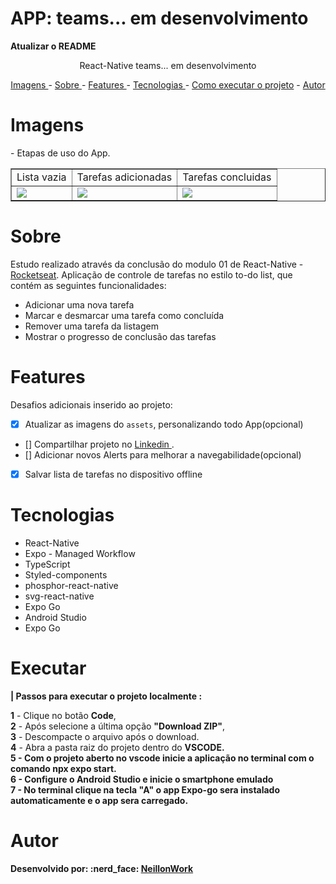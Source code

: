 
# APP: teams... em desenvolvimento
<p><strong>Atualizar o README</strong></p>



<p align="center"> React-Native teams... em desenvolvimento</p>


<p align="center">
<a href="#imagens">Imagens </a> -
<a href="#sobre">Sobre </a> -
<a href="#features">Features </a> -
<a href="#tecnologias">Tecnologias </a> -
<a href="#executar">Como executar o projeto</a> -
<a href="#autor">Autor </a>
</p>

# Imagens

<p>
- Etapas de uso do App.</br>
</p>

<table border>
    <tr>
        <td>Lista vazia</td>
        <td>Tarefas adicionadas</td>
        <td>Tarefas concluidas</td>
    </tr>
    <tr>
        <td><img src="./image/ReadmeVazia.jpg"/></td>
        <td><img src="./image/ReadmeTarefas.jpg" /></td>
        <td><img src="./image/ReadmeTarefasConcluidas.jpg" /></td>
    </tr>
</table>

# Sobre
<p>
    Estudo realizado através da conclusão do modulo 01 de React-Native - <a href="https://app.rocketseat.com.br/" target="_blank"> Rocketseat</a>. Aplicação de controle de tarefas no estilo to-do list, que contém as seguintes funcionalidades:
</p>
<ul>
<li>Adicionar uma nova tarefa</li>
<li>Marcar e desmarcar uma tarefa como concluída</li>
<li>Remover uma tarefa da listagem</li>
<li>Mostrar o progresso de conclusão das tarefas</li>
</ul>

# Features
Desafios adicionais inserido ao projeto:
- [x] Atualizar as imagens do `assets`, personalizando todo App(opcional)
- [] Compartilhar projeto no <a href="https://www.linkedin.com/in/neillonalmeida/" target="_blank">Linkedin </a>.
- [] Adicionar novos Alerts para melhorar a navegabilidade(opcional)
- [x] Salvar lista de tarefas no dispositivo offline

# Tecnologias
<ul>
<li>React-Native</li>
<li>Expo - Managed Workflow</li>
<li>TypeScript</li>
<li>Styled-components</li>
<li>phosphor-react-native</li>
<li>svg-react-native</li>
<li>Expo Go</li>
<li>Android Studio</li>
<li>Expo Go</li>
</ul>

# Executar
<strong> | Passos para executar o projeto localmente :</strong>
<p>
<b>1</b> - Clique no botão <b>Code</b>,</br> 
<b>2</b> - Após selecione a última opção <b>"Download ZIP"</b>,</br>
<b>3</b> - Descompacte o arquivo após o download.</br>
<b>4</b> - Abra a pasta raiz do projeto dentro do <b>VSCODE. </br>
<b>5</b> - Com o projeto aberto no vscode inicie a aplicação no terminal com o comando <b>npx expo start</b>.</br>
<b>6</b> - Configure o <b>Android Studio</b> e inicie o smartphone emulado</br>
<b>7</b> - No terminal clique na tecla <b>"A"</b> o app Expo-go sera instalado automaticamente e o app sera carregado.</br>

</p>


# Autor

<p>
Desenvolvido por: :nerd_face: <a href="https://github.com/NeillonWork"><strong> NeillonWork</strong>
</p>
